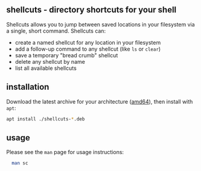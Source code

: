## shellcuts - directory shortcuts for your shell

Shellcuts allows you to jump between saved locations in your filesystem via a single, short command. Shellcuts can:

- create a named shellcut for any location in your filesystem
- add a follow-up command to any shellcut (like `ls` or `clear`)
- save a temporary "bread crumb" shellcut
- delete any shellcut by name
- list all available shellcuts

## installation
Download the latest archive for your architecture ([amd64](https://github.com/tgsachse/shellcuts/releases/latest/download/shellcuts-amd64.deb)), then install with `apt`:
```sh
apt install ./shellcuts-*.deb
```

usage
-----
Please see the `man` page for usage instructions:
```sh
  man sc
```
